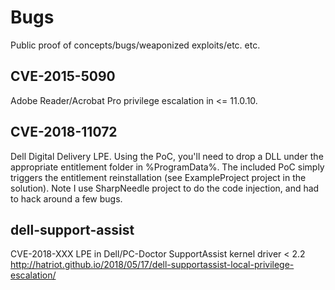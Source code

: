 # Bugs

Public proof of concepts/bugs/weaponized exploits/etc. etc.

## CVE-2015-5090
Adobe Reader/Acrobat Pro privilege escalation in <= 11.0.10.

## CVE-2018-11072
Dell Digital Delivery LPE. Using the PoC, you'll need to drop a DLL under the appropriate entitlement folder in %ProgramData%. The included PoC simply triggers the entitlement reinstallation (see ExampleProject project in the solution). Note I use SharpNeedle project to do the code injection, and had to hack around a few bugs. 

## dell-support-assist
CVE-2018-XXX LPE in Dell/PC-Doctor SupportAssist kernel driver < 2.2
http://hatriot.github.io/2018/05/17/dell-supportassist-local-privilege-escalation/
